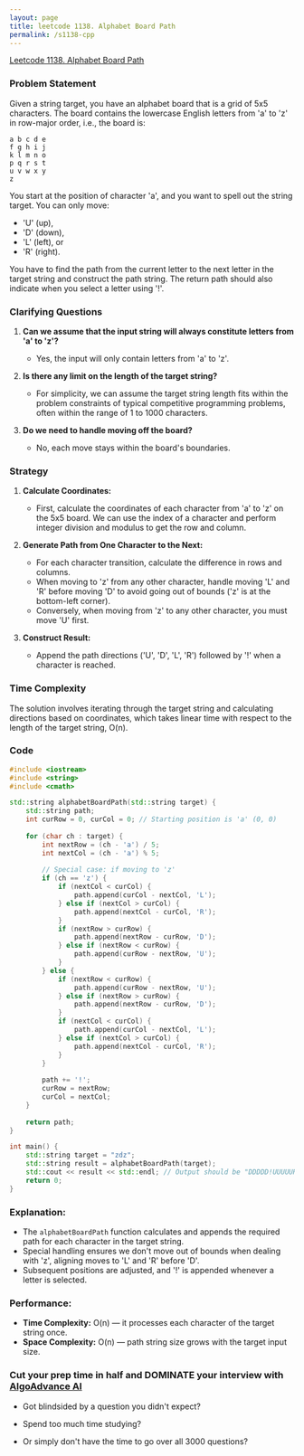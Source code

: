 ```yaml
---
layout: page
title: leetcode 1138. Alphabet Board Path
permalink: /s1138-cpp
---
```

[Leetcode 1138. Alphabet Board Path](https://algoadvance.github.io/algoadvance/l1138)
### Problem Statement
Given a string target, you have an alphabet board that is a grid of 5x5 characters. The board contains the lowercase English letters from 'a' to 'z' in row-major order, i.e., the board is:
```
a b c d e
f g h i j
k l m n o
p q r s t
u v w x y
z
```

You start at the position of character 'a', and you want to spell out the string target. You can only move:
- 'U' (up), 
- 'D' (down), 
- 'L' (left), or 
- 'R' (right).

You have to find the path from the current letter to the next letter in the target string and construct the path string. The return path should also indicate when you select a letter using '!'.

### Clarifying Questions
1. **Can we assume that the input string will always constitute letters from 'a' to 'z'?**
   - Yes, the input will only contain letters from 'a' to 'z'.

2. **Is there any limit on the length of the target string?**
   - For simplicity, we can assume the target string length fits within the problem constraints of typical competitive programming problems, often within the range of 1 to 1000 characters.

3. **Do we need to handle moving off the board?**
   - No, each move stays within the board's boundaries.

### Strategy
1. **Calculate Coordinates:**
   - First, calculate the coordinates of each character from 'a' to 'z' on the 5x5 board. We can use the index of a character and perform integer division and modulus to get the row and column.

2. **Generate Path from One Character to the Next:**
   - For each character transition, calculate the difference in rows and columns.
   - When moving to 'z' from any other character, handle moving 'L' and 'R' before moving 'D' to avoid going out of bounds ('z' is at the bottom-left corner).
   - Conversely, when moving from 'z' to any other character, you must move 'U' first.

3. **Construct Result:**
   - Append the path directions ('U', 'D', 'L', 'R') followed by '!' when a character is reached.

### Time Complexity
The solution involves iterating through the target string and calculating directions based on coordinates, which takes linear time with respect to the length of the target string, O(n).

### Code

```cpp
#include <iostream>
#include <string>
#include <cmath>

std::string alphabetBoardPath(std::string target) {
    std::string path;
    int curRow = 0, curCol = 0; // Starting position is 'a' (0, 0)
    
    for (char ch : target) {
        int nextRow = (ch - 'a') / 5;
        int nextCol = (ch - 'a') % 5;
        
        // Special case: if moving to 'z'
        if (ch == 'z') {
            if (nextCol < curCol) {
                path.append(curCol - nextCol, 'L');
            } else if (nextCol > curCol) {
                path.append(nextCol - curCol, 'R');
            }
            if (nextRow > curRow) {
                path.append(nextRow - curRow, 'D');
            } else if (nextRow < curRow) {
                path.append(curRow - nextRow, 'U');
            }
        } else {
            if (nextRow < curRow) {
                path.append(curRow - nextRow, 'U');
            } else if (nextRow > curRow) {
                path.append(nextRow - curRow, 'D');
            }
            if (nextCol < curCol) {
                path.append(curCol - nextCol, 'L');
            } else if (nextCol > curCol) {
                path.append(nextCol - curCol, 'R');
            }
        }
        
        path += '!';
        curRow = nextRow;
        curCol = nextCol;
    }
    
    return path;
}

int main() {
    std::string target = "zdz";
    std::string result = alphabetBoardPath(target);
    std::cout << result << std::endl; // Output should be "DDDDD!UUUUURRRRR!DDDDD!"
    return 0;
}
```

### Explanation:
- The `alphabetBoardPath` function calculates and appends the required path for each character in the target string.
- Special handling ensures we don't move out of bounds when dealing with 'z', aligning moves to 'L' and 'R' before 'D'.
- Subsequent positions are adjusted, and '!' is appended whenever a letter is selected.

### Performance:
- **Time Complexity:** O(n) — it processes each character of the target string once.
- **Space Complexity:** O(n) — path string size grows with the target input size.


### Cut your prep time in half and DOMINATE your interview with [AlgoAdvance AI](https://algoAdvance.com)

- Got blindsided by a question you didn't expect?

- Spend too much time studying?

- Or simply don't have the time to go over all 3000 questions?

